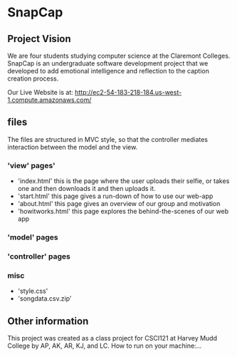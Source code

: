 # SnapCap
## Project Vision
We are four students studying computer science at the Claremont Colleges. SnapCap is an undergraduate software development project that we developed to add emotional intelligence and reflection to the caption creation process.

Our Live Website is at: http://ec2-54-183-218-184.us-west-1.compute.amazonaws.com/

## files
The files are structured in MVC style, so that the controller mediates interaction between the model and the view.


### 'view' pages'
* 'index.html' this is the page where the user uploads their selfie, or takes one and then downloads it and then uploads it.
* 'start.html' this page gives a run-down of how to use our web-app
* 'about.html' this page gives an overview of our group and motivation
* 'howitworks.html' this page explores the behind-the-scenes of our web app



### 'model' pages


### 'controller' pages

### misc
* 'style.css'
* 'songdata.csv.zip'


## Other information
This project was created as a class project for CSCI121 at Harvey Mudd College by AP, AK, AR, KJ, and LC.
How to run on your machine:...
